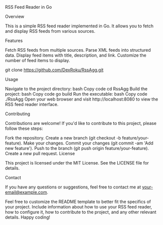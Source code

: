 
                                                                                           
                                                                                           
RSS Feed Reader in Go

Overview

This is a simple RSS feed reader implemented in Go. It allows you to fetch and display RSS feeds from various sources.

Features

Fetch RSS feeds from multiple sources.
Parse XML feeds into structured data.
Display feed items with title, description, and link.
Customize the number of feed items to display.


git clone https://github.com/DexRoku/RssAgg.git

Usage

Navigate to the project directory:
bash
Copy code
cd RssAgg
Build the project:
bash
Copy code
go build
Run the executable:
bash
Copy code
./RssAgg
Open your web browser and visit http://localhost:8080 to view the RSS feed reader interface.



Contributing

Contributions are welcome! If you'd like to contribute to this project, please follow these steps:

Fork the repository.
Create a new branch (git checkout -b feature/your-feature).
Make your changes.
Commit your changes (git commit -am 'Add new feature').
Push to the branch (git push origin feature/your-feature).
Create a new pull request.
License

This project is licensed under the MIT License. See the LICENSE file for details.

Contact

If you have any questions or suggestions, feel free to contact me at your-email@example.com.

Feel free to customize the README template to better fit the specifics of your project. Include information about how to use your RSS feed reader, how to configure it, how to contribute to the project, and any other relevant details. Happy coding!
